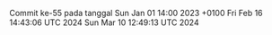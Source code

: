Commit ke-55 pada tanggal Sun Jan 01 14:00 2023 +0100
Fri Feb 16 14:43:06 UTC 2024
Sun Mar 10 12:49:13 UTC 2024
